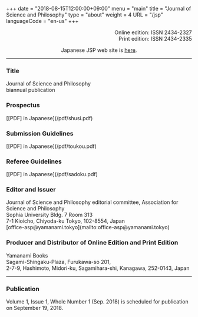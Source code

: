 +++
date = "2018-08-15T12:00:00+09:00"
menu = "main"
title = "Journal of Science and Philosophy"
type = "about"
weight = 4
URL = "/jsp"
languageCode = "en-us"
+++

<p style="text-align: right">
Online edition: ISSN 2434-2327<br>
Print edition: ISSN 2434-2335
</p>
<p style="text-align: center">
Japanese JSP web site is <a href="/jsp/jsp_jp">here</a>.
</p>

---
<H3>Title</H3>
Journal of Science and Philosophy<br>
biannual publication

<H3>Prospectus</H3>
[[PDF] in Japanese](/pdf/shusi.pdf)

<H3>Submission Guidelines</H3>
[[PDF] in Japanese](/pdf/toukou.pdf)

<H3>Referee Guidelines</H3>
[[PDF] in Japanese](/pdf/sadoku.pdf)

<H3>Editor and Issuer</H3>
Journal of Science and Philosophy editorial committee, Association for Science and Philosophy<br>
Sophia University Bldg. 7 Room 313<br>
7-1 Kioicho, Chiyoda-ku Tokyo, 102-8554, Japan<br>
[office-asp@yamanami.tokyo](mailto:office-asp@yamanami.tokyo)

<H3>Producer and Distributor of Online Edition and Print Edition</H3>
Yamanami Books<br>
Sagami-Shingaku-Plaza, Furukawa-so 201,<br>
2-7-9, Hashimoto, Midori-ku, Sagamihara-shi, Kanagawa, 252-0143, Japan

---
<H3>Publication</H3>
Volume 1, Issue 1, Whole Number 1 (Sep. 2018) is scheduled for publication on September 19, 2018.


<script type="application/ld+json">
{
	"@context": "http://schema.org",
	"@type": "CreativeWorkSeries",
	"name" : "Journal of Science and Philosophy",
	"alternateName" : "JSP",
	"issn" : ["2434-2327", "2434-2335"],
	"copyrightYear": "2018",
	"copyrightHolder": {
		"@type" : "Organization",
		"name" : "Journal of Science and Philosophy editorial committee, Association for Science and Philosophy",
		"email" : "office-asp@yamanami.tokyo",
		"logo" : "https://www.yamanami.tokyo/images/recentWorks/ASP_title_ol.svg",
		"publishingPrinciples" : "https://www.yamanami.tokyo/pdf/toukou.pdf",
		"address": {
			"@type": "PostalAddress",
			"addressLocality": "Tokyo, Japan",
			"postalCode": "102-8554",
			"streetAddress": "Sophia University Bldg. 7 Room 313, 7-1 Kioicho, Chiyoda-ku",
			"addressCountry" : "JP"
		}
	},
	"publisher" : {
		"@type" : "Organization",
		"name" : ["やまなみ書房", "Yamanami Books"]
	}
}
</script>

